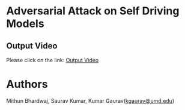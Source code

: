 # Adversarial Attack on Self Driving Models

## Output Video

Please click on the link: [Output Video](https://youtu.be/QvOT9n-vc9c)

# Authors
Mithun Bhardwaj, Saurav Kumar, Kumar Gaurav(kgaurav@umd.edu)
